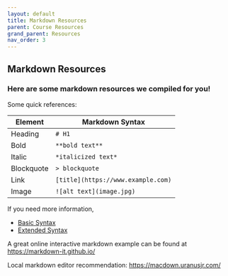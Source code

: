 ```yaml
---
layout: default
title: Markdown Resources
parent: Course Resources
grand_parent: Resources
nav_order: 3
---
```

## Markdown Resources

### Here are some markdown resources we compiled for you!

Some quick references:

| Element| Markdown Syntax |
| --- | ----------- |
| Heading | `# H1` |
| Bold | `**bold text**` |
| Italic | `*italicized text*`|
| Blockquote |`> blockquote`|
|Link| `[title](https://www.example.com)`|
|Image| `![alt text](image.jpg)`|

If you need more information,
- [Basic Syntax](https://www.markdownguide.org/basic-syntax/)
- [Extended Syntax](https://www.markdownguide.org/extended-syntax/)

A great online interactive markdown example can be found at https://markdown-it.github.io/

Local markdown editor recommendation: https://macdown.uranusjr.com/
